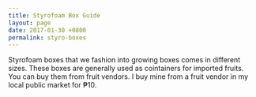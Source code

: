 ```yaml
---
title: Styrofoam Box Guide
layout: page
date: 2017-01-30 +0800
permalink: styro-boxes
---
```


Styrofoam boxes that we fashion into growing boxes comes in different sizes. These
boxes are generally used as cointainers for imported fruits. You can buy them
from fruit vendors. I buy mine from a fruit vendor in my local public market for
₱10.
